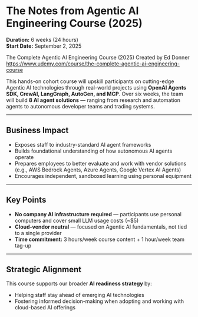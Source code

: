 # The Notes from Agentic AI Engineering Course (2025)

**Duration:** 6 weeks (24 hours)  
**Start Date:** September 2, 2025

The Complete Agentic AI Engineering Course (2025)
Created by Ed Donner 
https://www.udemy.com/course/the-complete-agentic-ai-engineering-course

This hands-on cohort course will upskill participants on cutting-edge Agentic AI technologies through real-world projects using **OpenAI Agents SDK, CrewAI, LangGraph, AutoGen, and MCP**. Over six weeks, the team will build **8 AI agent solutions** — ranging from research and automation agents to autonomous developer teams and trading systems.

---

## Business Impact

- Exposes staff to industry-standard AI agent frameworks  
- Builds foundational understanding of how autonomous AI agents operate  
- Prepares employees to better evaluate and work with vendor solutions (e.g., AWS Bedrock Agents, Azure Agents, Google Vertex AI Agents)  
- Encourages independent, sandboxed learning using personal equipment  

---

## Key Points

- **No company AI infrastructure required** — participants use personal computers and cover small LLM usage costs (~$5)  
- **Cloud-vendor neutral** — focused on Agentic AI fundamentals, not tied to a single provider  
- **Time commitment:** 3 hours/week course content + 1 hour/week team tag-up  

---

## Strategic Alignment

This course supports our broader **AI readiness strategy** by:  

- Helping staff stay ahead of emerging AI technologies  
- Fostering informed decision-making when adopting and working with cloud-based AI offerings  
